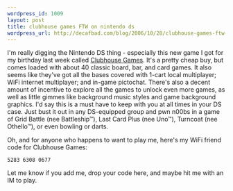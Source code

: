 ```yaml
--- 
wordpress_id: 1009
layout: post
title: clubhouse games FTW on nintendo ds
wordpress_url: http://decafbad.com/blog/2006/10/28/clubhouse-games-ftw-on-nintendo-ds
---
```

I'm really digging the Nintendo DS thing - especially this new game I got for my birthday last week called [Clubhouse Games][cg].  It's a pretty cheap buy, but comes loaded with about 40 classic board, bar, and card games.  It also seems like they've got all the bases covered with 1-cart local multiplayer; WiFi internet multiplayer; and in-game pictochat.  There's also a decent amount of incentive to explore all the games to unlock even more games, as well as little gimmes like background music styles and game background graphics.  I'd say this is a must have to keep with you at all times in your DS case.  Just bust it out in any DS-equipped group and pwn n00bs in a game of Grid Battle (nee Battleship&trade;), Last Card Plus (nee Uno&trade;), Turncoat (nee Othello&trade;), or even bowling or darts.

Oh, and for anyone who happens to want to play me, here's my WiFi friend code for Clubhouse Games:

<code>5283 6308 0677</code>

Let me know if you add me, drop your code here, and maybe hit me with an IM to play.

[cg]: http://www.nintendo.com/gamemini?gameid=v5BmjGGGvsi5oZDvxoihyDG5Pmt_s6Pz

